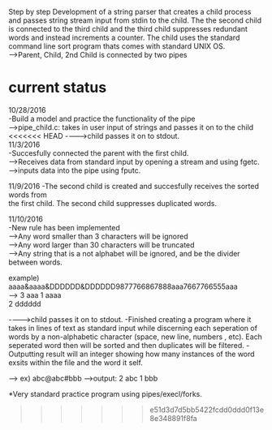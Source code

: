 Step by step Development of a string parser that creates a child process  
and passes string stream input from stdin to the child. The the second child is  connected to the third child and the third child suppresses redundant words  and instead increments a counter.  The child uses the standard command line sort program thats comes with standard UNIX OS.  
-->Parent, Child, 2nd Child is connected by two pipes  

current status  
===============  
10/28/2016  
-Build a model and practice the functionality of the pipe  
-->pipe_child.c: takes in user input of strings and passes it on to the child  
<<<<<<< HEAD
---->child passes it on to stdout.  
11/3/2016  
-Succesfully connected the parent with the first child.  
 -->Receives data from standard input by opening a stream and using fgetc.  
	-->inputs data into the pipe using fputc.  
  
11/9/2016
-The second child is created and succesfully receives the sorted words from  
the first child. The second child suppresses duplicated words.  
  
11/10/2016  
-New rule has been implemented  
-->Any word smaller than 3 characters will be ignored  
-->Any word larger than 30 characters will be truncated  
-->Any string that is a not alphabet will be ignored, and be the divider  
between words.  

example)  
aaaa&aaaa&DDDDDD&DDDDDD9877766867888aaa7667766555aaa  
--> 3 aaa 
    1 aaaa  
    2 dddddd

---->child passes it on to stdout. 
-Finished creating a program where it takes in lines of text as standard input while 
discerning each seperation of words by a non-alphabetic character (space, new line, numbers , etc). 
Each seperated word then will be sorted and then duplicates will be filtered.
-Outputting result will an integer showing how many instances of the word exsits within the file 
and the word it self. 

--> ex) abc@abc#bbb
-->output: 2 abc
           1 bbb 
           
*Very standard practice program using pipes/execl/forks. 
>>>>>>> e51d3d7d5bb5422fcdd0ddd0f13e8e348891f8fa
